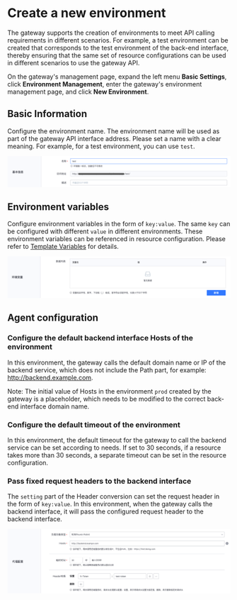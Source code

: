 # Create a new environment

The gateway supports the creation of environments to meet API calling requirements in different scenarios. For example, a test environment can be created that corresponds to the test environment of the back-end interface, thereby ensuring that the same set of resource configurations can be used in different scenarios to use the gateway API.

On the gateway's management page, expand the left menu **Basic Settings**, click **Environment Management**, enter the gateway's environment management page, and click **New Environment**.

## Basic Information

Configure the environment name. The environment name will be used as part of the gateway API interface address. Please set a name with a clear meaning. For example, for a test environment, you can use `test`.

![](../../assets/apigateway/howto/create-stage-basic.png)

## Environment variables

Configure environment variables in the form of `key:value`. The same `key` can be configured with different `value` in different environments. These environment variables can be referenced in resource configuration.
Please refer to [Template Variables](../reference/template-vars.md) for details.

![](../../assets/apigateway/howto/create-stage-vars.png)

## Agent configuration

### Configure the default backend interface Hosts of the environment

In this environment, the gateway calls the default domain name or IP of the backend service, which does not include the Path part, for example: http://backend.example.com.

Note: The initial value of Hosts in the environment `prod` created by the gateway is a placeholder, which needs to be modified to the correct back-end interface domain name.

### Configure the default timeout of the environment

In this environment, the default timeout for the gateway to call the backend service can be set according to needs.
If set to 30 seconds, if a resource takes more than 30 seconds, a separate timeout can be set in the resource configuration.

### Pass fixed request headers to the backend interface

The `setting` part of the Header conversion can set the request header in the form of `key:value`. In this environment, when the gateway calls the backend interface, it will pass the configured request header to the backend interface.

![](../../assets/apigateway/howto/create-stage-proxy.png)